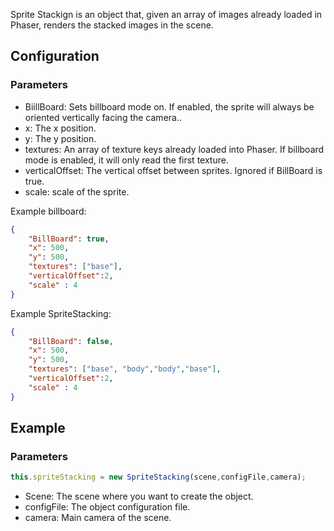 
Sprite Stackign is an object that, given an array of images already loaded in Phaser, renders the stacked images in the scene.
## Configuration

### Parameters
 - BiillBoard: Sets billboard mode on. If enabled, the sprite will always be oriented vertically facing the camera..
 - x:  The x position.
 - y: The y position.
 - textures: An array of texture keys already loaded into Phaser. If billboard mode is enabled, it will only read the first texture.
 - verticalOffset:  The vertical offset between sprites. Ignored if BillBoard is true.
 - scale: scale of the sprite.
 
Example billboard:
``` json
{
	"BillBoard": true,
	"x": 500,
	"y": 500,
	"textures": ["base"],
	"verticalOffset":2,
	"scale" : 4
}
```
Example SpriteStacking:
``` json
{
	"BillBoard": false,
	"x": 500,
	"y": 500,
	"textures": ["base", "body","body","base"],
	"verticalOffset":2,
	"scale" : 4
}
```

## Example
### Parameters
```javascript
this.spriteStacking = new SpriteStacking(scene,configFile,camera);
```
- Scene: The scene where you want to create the object.
- configFile: The object configuration file.
- camera: Main camera of the scene.